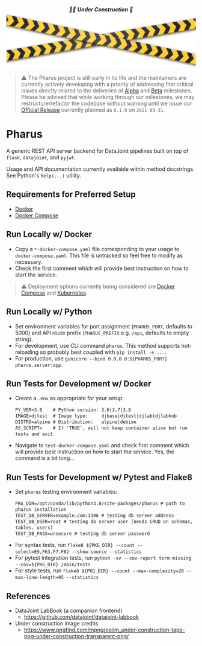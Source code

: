 <div
<p align="center">
  <em>👷‍♀️ <b>Under Construction</b> 👷</em>
  <img src="under_contruction.png" alt="construction_fig"/>  
</p>
</div>

> :warning: The Pharus project is still early in its life and the maintainers are currently actively developing with a priority of addressing first critical issues directly related to the deliveries of [Alpha](https://github.com/datajoint/pharus/milestone/1) and [Beta](https://github.com/datajoint/pharus/milestone/2) milestones. Please be advised that while working through our milestones, we may restructure/refactor the codebase without warning until we issue our [Official Release](https://github.com/datajoint/pharus/milestone/3) currently planned as `0.1.0` on `2021-03-31`.

# Pharus

A generic REST API server backend for DataJoint pipelines built on top of `flask`, `datajoint`, and `pyjwt`.

Usage and API documentation currently available within method docstrings. See Python's `help(...)` utility.

## Requirements for Preferred Setup

- [Docker](https://docs.docker.com/get-docker/  )
- [Docker Compose](https://docs.docker.com/compose/install/)

## Run Locally w/ Docker

- Copy a `*-docker-compose.yaml` file corresponding to your usage to `docker-compose.yaml`. This file is untracked so feel free to modify as necessary.
- Check the first comment which will provide best instruction on how to start the service.

> :warning: Deployment options currently being considered are [Docker Compose](https://docs.docker.com/compose/install/) and [Kubernetes](https://kubernetes.io/docs/tutorials/kubernetes-basics/).

## Run Locally w/ Python

- Set environment variables for port assignment (`PHARUS_PORT`, defaults to 5000) and API route prefix (`PHARUS_PREFIX` e.g. `/api`, defaults to empty string).
- For development, use CLI command `pharus`. This method supports hot-reloading so probably best coupled with `pip install -e ...`.
- For production, use `gunicorn --bind 0.0.0.0:${PHARUS_PORT} pharus.server:app`.

## Run Tests for Development w/ Docker

- Create a `.env` as appropriate for your setup:
  ```shell
  PY_VER=3.8    # Python version: 3.6|3.7|3.8
  IMAGE=djtest  # Image type:     djbase|djtest|djlab|djlabhub
  DISTRO=alpine # Distribution:   alpine|debian
  AS_SCRIPT=    # If 'TRUE', will not keep container alive but run tests and exit
  ```
- Navigate to `test-docker-compose.yaml` and check first comment which will provide best instruction on how to start the service. Yes, the command is a bit long...

## Run Tests for Development w/ Pytest and Flake8

- Set `pharus` testing environment variables:
  ```shell
  PKG_DIR=/opt/conda/lib/python3.8/site-packages/pharus # path to pharus installation
  TEST_DB_SERVER=example.com:3306 # testing db server address
  TEST_DB_USER=root # testing db server user (needs CRUD on schemas, tables, users)
  TEST_DB_PASS=unsecure # testing db server password
  ```
- For syntax tests, run `flake8 ${PKG_DIR} --count --select=E9,F63,F7,F82 --show-source --statistics`
- For pytest integration tests, run `pytest -sv --cov-report term-missing --cov=${PKG_DIR} /main/tests`
- For style tests, run `flake8 ${PKG_DIR} --count --max-complexity=20 --max-line-length=95 --statistics`

## References

- DataJoint LabBook (a companion frontend)
  - https://github.com/datajoint/datajoint-labbook
- Under construction image credits
  - https://www.pngfind.com/mpng/ooiim_under-construction-tape-png-under-construction-transparent-png/
